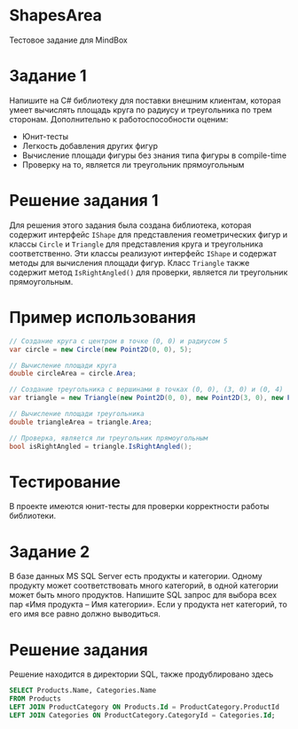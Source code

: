 # ShapesArea
Тестовое задание для MindBox
# Задание 1
Напишите на C# библиотеку для поставки внешним клиентам, которая умеет вычислять площадь круга по радиусу и треугольника по трем сторонам. Дополнительно к работоспособности оценим:
- Юнит-тесты
- Легкость добавления других фигур
- Вычисление площади фигуры без знания типа фигуры в compile-time
- Проверку на то, является ли треугольник прямоугольным
# Решение задания 1
Для решения этого задания была создана библиотека, которая содержит интерфейс `IShape` для представления геометрических фигур и классы `Circle` и `Triangle` для представления круга и треугольника соответственно. Эти классы реализуют интерфейс `IShape` и содержат методы для вычисления площади фигур. Класс `Triangle` также содержит метод `IsRightAngled()` для проверки, является ли треугольник прямоугольным.
# Пример использования
```csharp 
// Создание круга с центром в точке (0, 0) и радиусом 5
var circle = new Circle(new Point2D(0, 0), 5);

// Вычисление площади круга
double circleArea = circle.Area;

// Создание треугольника с вершинами в точках (0, 0), (3, 0) и (0, 4)
var triangle = new Triangle(new Point2D(0, 0), new Point2D(3, 0), new Point2D(0, 4));

// Вычисление площади треугольника
double triangleArea = triangle.Area;

// Проверка, является ли треугольник прямоугольным
bool isRightAngled = triangle.IsRightAngled();
```
# Тестирование
В проекте имеются юнит-тесты для проверки корректности работы библиотеки.
# Задание 2
В базе данных MS SQL Server есть продукты и категории. Одному продукту может соответствовать много категорий, в одной категории может быть много продуктов. Напишите SQL запрос для выбора всех пар «Имя продукта – Имя категории». Если у продукта нет категорий, то его имя все равно должно выводиться.
# Решение задания 
Решение находится в директории SQL, также продублировано здесь
```sql
SELECT Products.Name, Categories.Name
FROM Products
LEFT JOIN ProductCategory ON Products.Id = ProductCategory.ProductId
LEFT JOIN Categories ON ProductCategory.CategoryId = Categories.Id;
```
